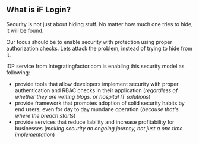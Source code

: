 ## What is iF Login?

Security is not just about hiding stuff. No matter how much one tries to hide, it will be found.

Our focus should be to enable security with protection using proper authorization checks. Lets attack the problem, instead of trying to hide from it.

IDP service from Integratingfactor.com is enabling this security model as following:
* provide tools that allow developers implement security with proper authentication and RBAC checks in their application (_regardless of whether they are writing blogs, or hospital IT solutions_)
* provide framework that promotes adoption of solid security habits by end users, even for day to day mundane operation (_because that's where the breach starts_)
* provide services that reduce liability and increase profitability for businesses (_making security an ongoing journey, not just a one time implementation_)
